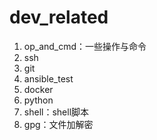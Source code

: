 # dev_related

1. op_and_cmd：一些操作与命令
2. ssh
3. git
4. ansible_test
5. docker
6. python
7.  shell：shell脚本
8.  gpg：文件加解密
